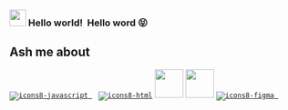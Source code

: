 ### <img src="https://github.com/rajput2107/rajput2107/blob/master/Assets/Hi.gif" width="29px"> Hello world!&nbsp; Hello word 😝

## Ash me about


<code><a href="https://developer.mozilla.org/es/docs/Web/JavaScript" target="_blank">![icons8-javascript](https://user-images.githubusercontent.com/48194337/159094847-68062e36-5159-445f-9f1c-df3ff9d35983.gif) </a> </code>
<code><a href="https://html5.org/" target="_blank">![icons8-html](https://user-images.githubusercontent.com/48194337/159095690-936e7cf3-8620-49a3-9b94-e059be4f00f6.gif)</a></code>
<code><a href="https://developer.mozilla.org/es/docs/Web/CSS" target="_blank"><img height="50" src="https://www.vectorlogo.zone/logos/docker/docker-official.svg"></a></code>
<code><a href="https://reactjs.org/" target="_blank"><img height="50" src="https://www.vectorlogo.zone/logos/reactjs/reactjs-ar21.svg"></a></code>
<code><a href="https://www.figma.com/" target="_blank">![icons8-figma](https://user-images.githubusercontent.com/48194337/159095878-95a72076-2873-4671-b335-c24b73080e17.gif)
</a></code>

<br/><br/>

